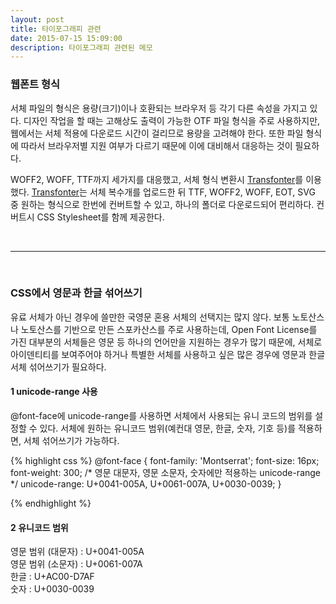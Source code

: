 ```yaml
---
layout: post
title: 타이포그래피 관련
date: 2015-07-15 15:09:00
description: 타이포그래피 관련된 메모
---
```

### 웹폰트 형식  
서체 파일의 형식은 용량(크기)이나 호환되는 브라우저 등 각기 다른 속성을 가지고 있다. 디자인 작업을 할 때는 고해상도 출력이 가능한 OTF 파일 형식을 주로 사용하지만, 웹에서는 서체 적용에 다운로드 시간이 걸리므로 용량을 고려해야 한다. 또한 파일 형식에 따라서 브라우저별 지원 여부가 다르기 때문에 이에 대비해서 대응하는 것이 필요하다.

WOFF2, WOFF, TTF까지 세가지를 대응했고, 서체 형식 변환시 <a href="https://transfonter.org/" target="blank">Transfonter</a>를 이용했다. <a href="https://transfonter.org/" target="blank">Transfonter</a>는 서체 복수개를 업로드한 뒤 TTF, WOFF2, WOFF, EOT, SVG 중 원하는 형식으로 한번에 컨버트할 수 있고, 하나의 폴더로 다운로드되어 편리하다. 컨버트시 CSS Stylesheet를 함께 제공한다.


<br/>
<hr>
<br/>

### CSS에서 영문과 한글 섞어쓰기 

유료 서체가 아닌 경우에 쓸만한 국영문 혼용 서체의 선택지는 많지 않다. 보통 노토산스나 노토산스를 기반으로 만든 스포카산스를 주로 사용하는데, Open Font License를 가진 대부분의 서체들은 영문 등 하나의 언어만을 지원하는 경우가 많기 때문에, 서체로 아이덴티티를 보여주어야 하거나 특별한 서체를 사용하고 싶은 많은 경우에 영문과 한글 서체 섞어쓰기가 필요하다. 


#### 1 unicode-range 사용  

@font-face에 unicode-range를 사용하면 서체에서 사용되는 유니 코드의 범위를 설정할 수 있다. 서체에 원하는 유니코드 범위(예컨대 영문, 한글, 숫자, 기호 등)를 적용하면, 서체 섞어쓰기가 가능하다.

{% highlight css %}
@font-face {
    font-family: 'Montserrat';
    font-size: 16px;
    font-weight: 300;
    /* 영문 대문자, 영문 소문자, 숫자에만 적용하는 unicode-range */
    unicode-range: U+0041-005A, U+0061-007A, U+0030-0039;
}

{% endhighlight %}


#### 2 유니코드 범위

영문 범위 (대문자) : U+0041-005A  
영문 범위 (소문자) : U+0061-007A  
한글 : U+AC00-D7AF  
숫자 : U+0030-0039